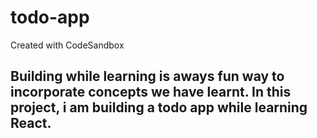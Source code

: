 # todo-app
Created with CodeSandbox
## Building while learning is aways fun way to incorporate concepts we have learnt. In this project, i am building a todo app while learning React.
